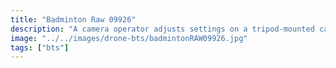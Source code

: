 ```yaml
---
title: "Badminton Raw 09926"
description: "A camera operator adjusts settings on a tripod-mounted camera during a badminton event inside a gymnasium."
image: "../../images/drone-bts/badmintonRAW09926.jpg"
tags: ["bts"] 
---
```

